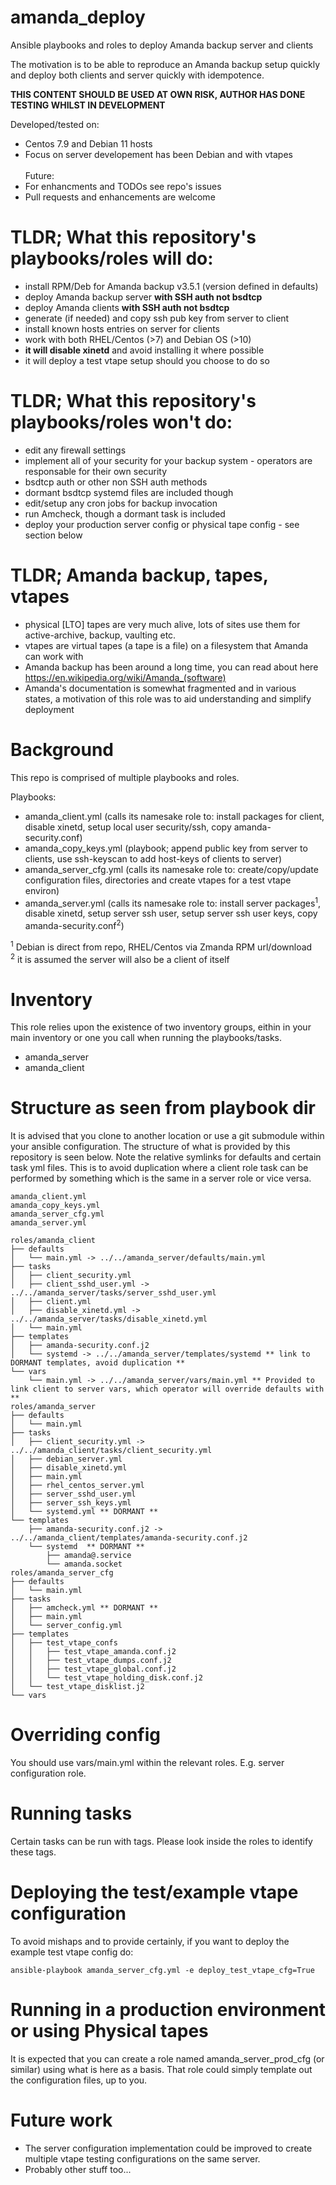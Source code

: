 # amanda_deploy
Ansible playbooks and roles to deploy Amanda backup server and clients

The motivation is to be able to reproduce an Amanda backup setup quickly and deploy both clients and server quickly with idempotence.

**THIS CONTENT SHOULD BE USED AT OWN RISK, AUTHOR HAS DONE TESTING WHILST IN DEVELOPMENT**<br>

Developed/tested on:
- Centos 7.9 and Debian 11 hosts
- Focus on server developement has been Debian and with vtapes<br><br>
Future:<br>
- For enhancments and TODOs see repo's issues
- Pull requests and enhancements are welcome

# TLDR; What this repository's playbooks/roles will do:

- install RPM/Deb for Amanda backup v3.5.1 (version defined in defaults)
- deploy Amanda backup server **with SSH auth not bsdtcp**
- deploy Amanda clients **with SSH auth not bsdtcp**
- generate (if needed) and copy ssh pub key from server to client
- install known hosts entries on server for clients
- work with both RHEL/Centos (>7) and Debian OS (>10)
- **it will disable xinetd** and avoid installing it where possible
- it will deploy a test vtape setup should you choose to do so

# TLDR; What this repository's playbooks/roles won't do:

- edit any firewall settings
- implement all of your security for your backup system - operators are responsable for their own security
- bsdtcp auth or other non SSH auth methods 
- dormant bsdtcp systemd files are included though
- edit/setup any cron jobs for backup invocation
- run Amcheck, though a dormant task is included
- deploy your production server config or physical tape config - see section below

# TLDR; Amanda backup, tapes, vtapes

- physical [LTO] tapes are very much alive, lots of sites use them for active-archive, backup, vaulting etc.
- vtapes are virtual tapes (a tape is a file) on a filesystem that Amanda can work with
- Amanda backup has been around a long time, you can read about here https://en.wikipedia.org/wiki/Amanda_(software)
- Amanda's documentation is somewhat fragmented and in various states, a motivation of this role was to aid understanding and simplify deployment


# Background

This repo is comprised of multiple playbooks and roles.

Playbooks:

- amanda_client.yml (calls its namesake role to: install packages for client, disable xinetd, setup local user security/ssh, copy amanda-security.conf)
- amanda_copy_keys.yml (playbook; append public key from server to clients, use ssh-keyscan to add host-keys of clients to server)
- amanda_server_cfg.yml (calls its namesake role to: create/copy/update configuration files, directories and create vtapes for a test vtape environ)
- amanda_server.yml (calls its namesake role to: install server packages<sup>1</sup>, disable xinetd, setup server ssh user, setup server ssh user keys, copy amanda-security.conf<sup>2</sup>)

<sup>1</sup> Debian is direct from repo, RHEL/Centos via Zmanda RPM url/download<br>
<sup>2</sup> it is assumed the server will also be a client of itself


# Inventory

This role relies upon the existence of two inventory groups, eithin in your main inventory or one you call when running the playbooks/tasks.
- amanda_server
- amanda_client

# Structure as seen from playbook dir

It is advised that you clone to another location or use a git submodule within your ansible configuration. The structure of what is provided by this repository is seen below. Note the relative symlinks for defaults and certain task yml files. This is to avoid duplication where a client role task can be performed by something which is the same in a server role or vice versa.

```
amanda_client.yml
amanda_copy_keys.yml
amanda_server_cfg.yml
amanda_server.yml

roles/amanda_client
├── defaults
│   └── main.yml -> ../../amanda_server/defaults/main.yml
├── tasks
│   ├── client_security.yml
│   ├── client_sshd_user.yml -> ../../amanda_server/tasks/server_sshd_user.yml
│   ├── client.yml
│   ├── disable_xinetd.yml -> ../../amanda_server/tasks/disable_xinetd.yml
│   └── main.yml
├── templates
│   ├── amanda-security.conf.j2
│   └── systemd -> ../../amanda_server/templates/systemd ** link to DORMANT templates, avoid duplication **
└── vars
    └── main.yml -> ../../amanda_server/vars/main.yml ** Provided to link client to server vars, which operator will override defaults with **
roles/amanda_server
├── defaults
│   └── main.yml
├── tasks
│   ├── client_security.yml -> ../../amanda_client/tasks/client_security.yml
│   ├── debian_server.yml
│   ├── disable_xinetd.yml
│   ├── main.yml
│   ├── rhel_centos_server.yml
│   ├── server_sshd_user.yml
│   ├── server_ssh_keys.yml
│   └── systemd.yml ** DORMANT **
└── templates
    ├── amanda-security.conf.j2 -> ../../amanda_client/templates/amanda-security.conf.j2
    └── systemd  ** DORMANT **
        ├── amanda@.service
        └── amanda.socket
roles/amanda_server_cfg
├── defaults
│   └── main.yml
├── tasks
│   ├── amcheck.yml ** DORMANT **
│   ├── main.yml
│   └── server_config.yml
├── templates
│   ├── test_vtape_confs
│   │   ├── test_vtape_amanda.conf.j2
│   │   ├── test_vtape_dumps.conf.j2
│   │   ├── test_vtape_global.conf.j2
│   │   └── test_vtape_holding_disk.conf.j2
│   └── test_vtape_disklist.j2
└── vars
```



# Overriding config

You should use vars/main.yml within the relevant roles. E.g. server configuration role.

# Running tasks

Certain tasks can be run with tags. Please look inside the roles to identify these tags.

# Deploying the test/example vtape configuration

To avoid mishaps and to provide certainly, if you want to deploy the example test vtape config do:

```ansible-playbook amanda_server_cfg.yml -e deploy_test_vtape_cfg=True```

# Running in a production environment or using Physical tapes

It is expected that you can create a role named amanda_server_prod_cfg (or similar) using what is here as a basis. That role could simply template out the configuration files, up to you.

# Future work

- The server configuration implementation could be improved to create multiple vtape testing configurations on the same server.
- Probably other stuff too...
